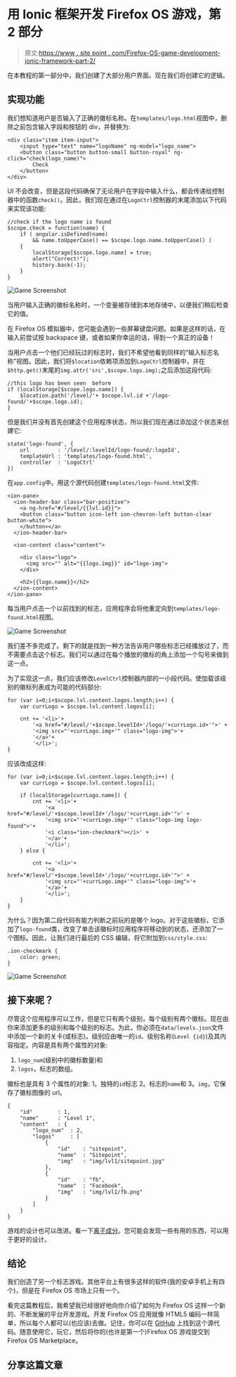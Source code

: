# 用 Ionic 框架开发 Firefox OS 游戏，第 2 部分

> 原文:[https://www . site point . com/Firefox-OS-game-development-ionic-framework-part-2/](https://www.sitepoint.com/firefox-os-game-development-ionic-framework-part-2/)

在本教程的第一部分中，我们创建了大部分用户界面。现在我们将创建它的逻辑。

## 实现功能

我们想知道用户是否输入了正确的徽标名称。在`templates/logo.html`视图中，删除之前包含输入字段和按钮的 div，并替换为:

```
<div class="item item-input">
    <input type="text" name="logoName" ng-model="logo_name">
    <button class="button button-small button-royal" ng-click="check(logo_name)">
        Check
    </button>
</div>
```

UI 不会改变，但是这段代码确保了无论用户在字段中输入什么，都会传递给控制器中的函数`check()`。因此，我们现在通过在`LogoCtrl`控制器的末尾添加以下代码来实现该功能:

```
//check if the logo name is found
$scope.check = function(name) {
    if ( angular.isDefined(name) 
        && name.toUpperCase() == $scope.logo.name.toUpperCase() ) 
    {
        localStorage[$scope.logo.name] = true;
        alert("Correct!");
        history.back(-1);
    }
}
```

![Game Screenshot](../Images/aef7da05e69395254e50113c463a10af.png)

当用户输入正确的徽标名称时，一个变量被存储到本地存储中，以便我们稍后检查它的值。

在 Firefox OS 模拟器中，您可能会遇到一些屏幕键盘问题。如果是这样的话，在输入前尝试按 backspace 键，或者如果你幸运的话，得到一个真正的设备！

当用户点击一个他们已经玩过的标志时，我们不希望他看到同样的“输入标志名称”视图。因此，我们将`$location`依赖项添加到`LogoCtrl`控制器中，并在`$http.get()`末尾的`img.attr('src',$scope.logo.img);`之后添加这段代码:

```
//this logo has been seen  before
if (localStorage[$scope.logo.name]) {
    $location.path('/level/'+ $scope.lvl.id +'/logo-found/'+$scope.logo.id);
}
```

但是我们并没有首先创建这个应用程序状态，所以我们现在通过添加这个状态来创建它:

```
state('logo-found', {
    url         : '/level/:levelId/logo-found/:logoId',
    templateUrl : 'templates/logo-found.html',
    controller  : 'LogoCtrl'
})
```

在`app.config`中。用这个源代码创建`templates/logo-found.html`文件:

```
<ion-pane>
  <ion-header-bar class="bar-positive">
    <a ng-href="#/level/{{lvl.id}}">
    <button class="button icon-left ion-chevron-left button-clear button-white">
    </button></a>
  </ion-header-bar>

  <ion-content class="content">

    <div class="logo">
      <img src="" alt="{{logo.img}}" id="logo-img">
    </div>

    <h2>{{logo.name}}</h2>
  </ion-content>
</ion-pane>
```

每当用户点击一个以前找到的标志，应用程序会将他重定向到`templates/logo-found.html`视图。

![Game Screenshot](../Images/ecad7a3a4b8e6131ccd024a02f7bceb9.png)

我们差不多完成了。剩下的就是找到一种方法告诉用户哪些标志已经播放过了，而不需要点击这个标志。我们可以通过在每个播放的徽标的角上添加一个勾号来做到这一点。

为了实现这一点，我们应该修改`LevelCtrl`控制器内部的一小段代码。使加载该级别的徽标列表成为可能的代码部分:

```
for (var i=0;i<$scope.lvl.content.logos.length;i++) {
    var currLogo = $scope.lvl.content.logos[i];

    cnt += '<li>'+
        '<a href="#/level/'+$scope.levelId+'/logo/'+currLogo.id+'">' +
        '<img src="'+currLogo.img+'" class="logo-img">'+
        '</a>'+
        '</li>';
}
```

应该改成这样:

```
for (var i=0;i<$scope.lvl.content.logos.length;i++) {
    var currLogo = $scope.lvl.content.logos[i];

    if (localStorage[currLogo.name]) {
        cnt += '<li>'+
            '<a href="#/level/'+$scope.levelId+'/logo/'+currLogo.id+'">' +
            '<img src="'+currLogo.img+'" class="logo-img logo-found">'+
            '<i class="ion-checkmark"></i>' +
            '</a>'+
            '</li>';
    } else {

        cnt += '<li>'+
            '<a href="#/level/'+$scope.levelId+'/logo/'+currLogo.id+'">' +
            '<img src="'+currLogo.img+'" class="logo-img">'+
            '</a>'+
            '</li>';
    }
}
```

为什么？因为第二段代码有能力判断之前玩的是哪个 logo。对于这些徽标，它添加了`logo-found`类，改变了单击该徽标时应用程序将移动到的状态，还添加了一个图标。因此，让我们进行最后的 CSS 编辑，将它附加到`css/style.css`:

```
.ion-checkmark {
    color: green;
}
```

![Game Screenshot](../Images/a7190f734558e2aa4b73595b11a789d6.png)

## 接下来呢？

尽管这个应用程序可以工作，但是它只有两个级别，每个级别有两个徽标。现在由你来添加更多的级别和每个级别的标志。为此，你必须在`data/levels.json`文件中添加一个新的关卡(或标志)。级别应由唯一的`id`、级别名称(`Level {id}`)及其内容指定。内容是具有两个属性的对象:

1.  `logo_num`(级别中的徽标数量)和
2.  `logos`，标志的数组。

徽标也是具有 3 个属性的对象:
1。独特的`id`标志
2。标志的`name`和
3。`img`，它保存了徽标图像的 url。

```
{
    "id"        : 1,
    "name"      : "Level 1",
    "content"   : {
        "logo_num"  : 2,
        "logos"     : [
            {
                "id"    : "sitepoint",
                "name"  : "Sitepoint",
                "img"   : "img/lvl1/sitepoint.jpg"
            },
            {
                "id"    : "fb",
                "name"  : "Facebook",
                "img"   : "img/lvl1/fb.png"
            }
        ]
    }
}
```

游戏的设计也可以改进。看一下[离子成分](http://ionicframework.com/docs/components/)。您可能会发现一些有用的东西，可以用于更好的设计。

## 结论

我们创造了另一个标志游戏。其他平台上有很多这样的软件(我的安卓手机上有四个)，但是在 Firefox OS 市场上只有一个。

看完这篇教程后，我希望我已经很好地向你介绍了如何为 Firefox OS 这样一个新的、不断发展的平台开发游戏。开发 Firefox OS 应用就像 HTML5 编码一样简单，所以每个人都可以(也应该)去做。记住，你可以在 [GitHub](https://github.com/sitepoint-examples/yalg) 上找到这个源代码。随意使用它，玩它，然后将你的(也许是第一个)Firefox OS 游戏提交到 Firefox OS Marketplace。

## 分享这篇文章